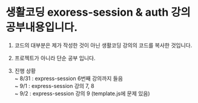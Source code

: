 생활코딩 exoress-session & auth 강의 공부내용입니다.
===============================================

1. 코드의 대부분은 제가 작성한 것이 아닌 생활코딩 강의의 코드를 복사한 것입니다.

2. 프로젝트가 아니라 단순 공부 입니다.

3. 진행 상황     
~ 8/31 : express-session 6번째 강의까지 들음     
~ 9/1 : express-session 강의 7, 8          
~ 9/2 : express-session 강의 9 (template.js에 문제 있음)
